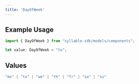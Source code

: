 ```yaml
---
title: 'DayOfWeek'
---
```


## Example Usage

```typescript
import { DayOfWeek } from "syllable-sdk/models/components";

let value: DayOfWeek = "tu";
```

## Values

```typescript
"mo" | "tu" | "we" | "th" | "fr" | "sa" | "su"
```